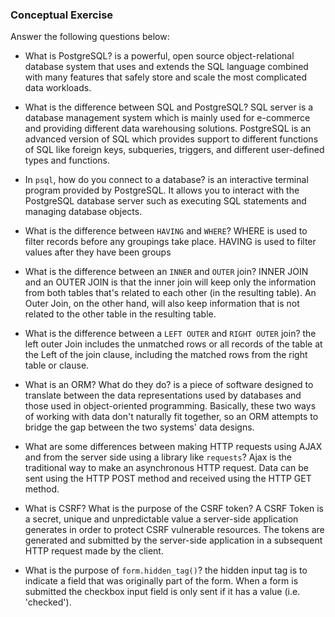 ### Conceptual Exercise

Answer the following questions below:

- What is PostgreSQL?
is a powerful, open source object-relational database system that uses and extends the SQL language combined with many features that safely store and scale the most complicated data workloads.

- What is the difference between SQL and PostgreSQL?
SQL server is a database management system which is mainly used for e-commerce and providing different data warehousing solutions. PostgreSQL is an advanced version of SQL which provides support to different functions of SQL like foreign keys, subqueries, triggers, and different user-defined types and functions.

- In `psql`, how do you connect to a database?
is an interactive terminal program provided by PostgreSQL. It allows you to interact with the PostgreSQL database server such as executing SQL statements and managing database objects.

- What is the difference between `HAVING` and `WHERE`?
WHERE is used to filter records before any groupings take place. HAVING is used to filter values after they have been groups

- What is the difference between an `INNER` and `OUTER` join?
INNER JOIN and an OUTER JOIN is that the inner join will keep only the information from both tables that's related to each other (in the resulting table). An Outer Join, on the other hand, will also keep information that is not related to the other table in the resulting table.

- What is the difference between a `LEFT OUTER` and `RIGHT OUTER` join?
 the left outer Join includes the unmatched rows or all records of the table at the Left of the join clause, including the matched rows from the right table or clause.

- What is an ORM? What do they do?
 is a piece of software designed to translate between the data representations used by databases and those used in object-oriented programming. Basically, these two ways of working with data don't naturally fit together, so an ORM attempts to bridge the gap between the two systems' data designs.

- What are some differences between making HTTP requests using AJAX 
  and from the server side using a library like `requests`?
Ajax is the traditional way to make an asynchronous HTTP request. Data can be sent using the HTTP POST method and received using the HTTP GET method.

- What is CSRF? What is the purpose of the CSRF token?
A CSRF Token is a secret, unique and unpredictable value a server-side application generates in order to protect CSRF vulnerable resources. The tokens are generated and submitted by the server-side application in a subsequent HTTP request made by the client.

- What is the purpose of `form.hidden_tag()`?
the hidden input tag is to indicate a field that was originally part of the form. When a form is submitted the checkbox input field is only sent if it has a value (i.e. 'checked').
